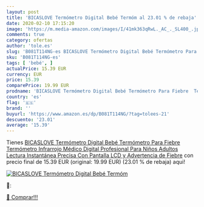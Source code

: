 ```yaml
---
layout: post
title: 'BICASLOVE Termómetro Digital Bebé Termóm al 23.01 % de rebaja'
date: 2020-02-10 17:15:20
image: 'https://m.media-amazon.com/images/I/41mk363qRwL._AC_._SL400_.jpg'
comments: true
category: ofertas
author: 'tole.es'
slug: 'B081T114NG-es BICASLOVE Termómetro Digital Bebé Termómetro Para Fiebre...'
sku: 'B081T114NG-es'
tags: [ 'bebé', ]
actualPrice: 15.39 EUR
currency: EUR
price: 15.39
comparePrice: 19.99 EUR
prodname: 'BICASLOVE Termómetro Digital Bebé Termómetro Para Fiebre  Termómetro Infrarrojo Médico Digital Profesional Para Niños Adultos  Lectura Instantánea Precisa Con Pantalla LCD y Advertencia de Fiebre'
country: 'es'
flag: '🇪🇸'
brand: ''
buyurl: 'https://www.amazon.es/dp/B081T114NG/?tag=tolees-21'
descuento: '23.01'
average: '15.39'
---
```


Tienes [BICASLOVE Termómetro Digital Bebé Termómetro Para Fiebre  Termómetro Infrarrojo Médico Digital Profesional Para Niños Adultos  Lectura Instantánea Precisa Con Pantalla LCD y Advertencia de Fiebre](https://www.amazon.es/dp/B081T114NG/?tag=tolees-21) con precio final de  15.39 EUR (original: 19.99 EUR) (23.01 %  de rebaja) aqui!

[![BICASLOVE Termómetro Digital Bebé Termóm](https://m.media-amazon.com/images/I/41mk363qRwL._AC_._SL400_.jpg)](https://www.amazon.es/dp/B081T114NG/?tag=tolees-21)

🔎:


[🛒 Comprar!!!](https://www.amazon.es/dp/B081T114NG/?tag=tolees-21)
